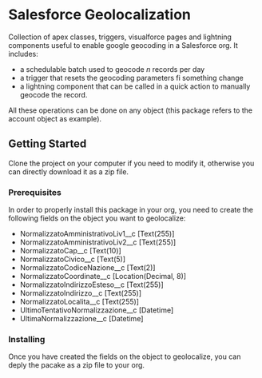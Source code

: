 # Salesforce Geolocalization

Collection of apex classes, triggers, visualforce pages and lightning components useful to enable google geocoding in a Salesforce org.
It includes:
* a schedulable batch used to geocode *n* records per day
* a trigger that resets the geocoding parameters fi something change
* a lightning component that can be called in a quick action to manually geocode the record.

All these operations can be done on any object (this package refers to the account object as example).

## Getting Started

Clone the project on your computer if you need to modify it, otherwise you can directly download it as a zip file.

### Prerequisites

In order to properly install this package in your org, you need to create the following fields on the object you want to geolocalize:
* NormalizzatoAmministrativoLiv1__c [Text(255)]
* NormalizzatoAmministrativoLiv2__c [Text(255)]
* NormalizzatoCap__c [Text(10)]
* NormalizzatoCivico__c [Text(5)]
* NormalizzatoCodiceNazione__c [Text(2)]
* NormalizzatoCoordinate__c [Location(Decimal, 8)]
* NormalizzatoIndirizzoEsteso__c [Text(255)]
* NormalizzatoIndirizzo__c [Text(255)]
* NormalizzatoLocalita__c [Text(255)]
* UltimoTentativoNormalizzazione__c [Datetime]
* UltimaNormalizzazione__c [Datetime]

### Installing

Once you have created the fields on the object to geolocalize, you can deply the pacake as a zip file to your org.